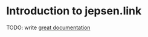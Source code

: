 # Introduction to jepsen.link

TODO: write [great documentation](http://jacobian.org/writing/what-to-write/)
